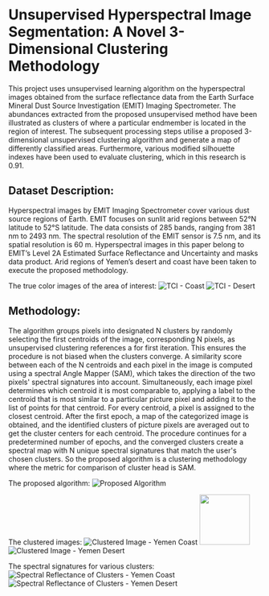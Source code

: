 # Unsupervised Hyperspectral Image Segmentation: A Novel 3-Dimensional Clustering Methodology
This project uses unsupervised learning algorithm on the hyperspectral images obtained from the surface reflectance data from the Earth Surface Mineral Dust Source Investigation (EMIT) Imaging Spectrometer. The abundances extracted from the proposed unsupervised method have been illustrated as clusters of where a particular endmember is located in the region of interest. 
The subsequent processing steps utilise a proposed 3-dimensional unsupervised clustering algorithm and generate a map of differently classified areas. Furthermore, various modified silhouette indexes have been used to evaluate clustering, which in this research is 0.91.

## Dataset Description:
Hyperspectral images by EMIT Imaging Spectrometer cover various dust source regions of Earth. EMIT focuses on sunlit arid regions between 52°N latitude to 52°S latitude. The data consists of 285 bands, ranging from 381 nm to 2493 nm. The spectral resolution of the EMIT sensor is 7.5 nm, and its spatial resolution is 60 m. Hyperspectral images in this paper belong to EMIT’s Level 2A Estimated Surface Reflectance and Uncertainty and masks data product. Arid regions of Yemen’s desert and coast have been taken to execute the proposed methodology.

The true color images of the area of interest: 
![TCI - Coast](Images/EMIT_L2A_RFL_001_20230305T050148_2306403_005_YemenCoast.png)
![TCI - Desert](Images/EMIT_L2A_RFL_001_20230528T093558_2314807_018_Yemen.png)

## Methodology:
The algorithm groups pixels into designated N clusters by randomly selecting the first centroids of the image, corresponding N pixels, as unsupervised clustering references a for first iteration. This ensures the procedure is not biased when the clusters converge. A similarity score between each of the N centroids and each pixel in the image is computed using a spectral Angle Mapper (SAM), which takes the direction of the two pixels' spectral signatures into account. Simultaneously, each image pixel determines which centroid it is most comparable to, applying a label to the centroid that is most similar to a particular picture pixel and adding it to the list of points for that centroid. For every centroid, a pixel is assigned to the closest centroid. After the first epoch, a map of the categorized image is obtained, and the identified clusters of picture pixels are averaged out to get the cluster centers for each centroid. The procedure continues for a predetermined number of epochs, and the converged clusters create a spectral map with N unique spectral signatures that match the user's chosen clusters. So the proposed algorithm is a clustering methodology where the metric for comparison of cluster head is SAM.

The proposed algorithm:
![Proposed Algorithm](Images/Model2.png)

The clustered images:
![Clustered Image - Yemen Coast](<Images/Clustered Image - Yemen Coast(legend).png>)
<img src="Images/Clustered Image - Yemen Coast(legend).png" width="100" height="100"/>
![Clustered Image - Yemen Desert](<Images/Clustered Image - Yemen Desert(legend).png>)

The spectral signatures for various clusters:
![Spectral Reflectance of Clusters - Yemen Coast](<Images/Spectral Reflectance - Yemen Coast.png>)
![Spectral Reflectance of Clusters - Yemen Desert](<Images/Spectral Reflectance - Yemen Desert.png>)